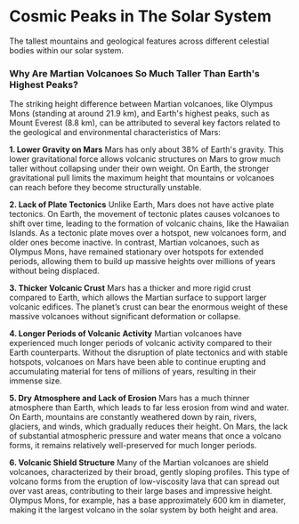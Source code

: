 # Cosmic Peaks in The Solar System
The tallest mountains and geological features across different celestial bodies within our solar system.



### Why Are Martian Volcanoes So Much Taller Than Earth's Highest Peaks?
The striking height difference between Martian volcanoes, like Olympus Mons (standing at around 21.9 km), and Earth's highest peaks, such as Mount Everest (8.8 km), can be attributed to several key factors related to the geological and environmental characteristics of Mars:

**1. Lower Gravity on Mars**
Mars has only about 38% of Earth's gravity. This lower gravitational force allows volcanic structures on Mars to grow much taller without collapsing under their own weight. On Earth, the stronger gravitational pull limits the maximum height that mountains or volcanoes can reach before they become structurally unstable.

**2. Lack of Plate Tectonics**
Unlike Earth, Mars does not have active plate tectonics. On Earth, the movement of tectonic plates causes volcanoes to shift over time, leading to the formation of volcanic chains, like the Hawaiian Islands. As a tectonic plate moves over a hotspot, new volcanoes form, and older ones become inactive. In contrast, Martian volcanoes, such as Olympus Mons, have remained stationary over hotspots for extended periods, allowing them to build up massive heights over millions of years without being displaced.

**3. Thicker Volcanic Crust**
Mars has a thicker and more rigid crust compared to Earth, which allows the Martian surface to support larger volcanic edifices. The planet’s crust can bear the enormous weight of these massive volcanoes without significant deformation or collapse.

**4. Longer Periods of Volcanic Activity**
Martian volcanoes have experienced much longer periods of volcanic activity compared to their Earth counterparts. Without the disruption of plate tectonics and with stable hotspots, volcanoes on Mars have been able to continue erupting and accumulating material for tens of millions of years, resulting in their immense size.

**5. Dry Atmosphere and Lack of Erosion**
Mars has a much thinner atmosphere than Earth, which leads to far less erosion from wind and water. On Earth, mountains are constantly weathered down by rain, rivers, glaciers, and winds, which gradually reduces their height. On Mars, the lack of substantial atmospheric pressure and water means that once a volcano forms, it remains relatively well-preserved for much longer periods.

**6. Volcanic Shield Structure**
Many of the Martian volcanoes are shield volcanoes, characterized by their broad, gently sloping profiles. This type of volcano forms from the eruption of low-viscosity lava that can spread out over vast areas, contributing to their large bases and impressive height. Olympus Mons, for example, has a base approximately 600 km in diameter, making it the largest volcano in the solar system by both height and area.

